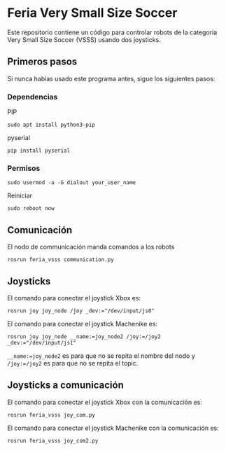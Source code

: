 # Feria Very Small Size Soccer
Este repositorio contiene un código para controlar robots de la categoría Very Small Size Soccer (VSSS) usando dos joysticks.

## Primeros pasos
Si nunca habías usado este programa antes, sigue los siguientes pasos:
### Dependencias
PIP

    sudo apt install python3-pip

pyserial

    pip install pyserial

### Permisos

    sudo usermod -a -G dialout your_user_name

Reiniciar

    sudo reboot now

## Comunicación

El nodo de communicación manda comandos a los robots

    rosrun feria_vsss communication.py

## Joysticks

El comando para conectar el joystick Xbox es:

    rosrun joy joy_node /joy _dev:="/dev/input/js0"

El comando para conectar el joystick Machenike es:

    rosrun joy joy_node __name:=joy_node2 /joy:=/joy2 _dev:="/dev/input/js1"

`__name:=joy_node2` es para que no se repita el nombre del nodo y `/joy:=/joy2` es para que no se repita el topic.

## Joysticks a comunicación

El comando para conectar el joystick Xbox con la comunicación es:

    rosrun feria_vsss joy_com.py

El comando para conectar el joystick Machenike con la comunicación es:

    rosrun feria_vsss joy_com2.py

